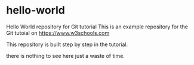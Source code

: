 # hello-world
Hello World repository for Git tutorial
This is an example repository for the Git tutoial on https://www.w3schools.com

This repository is built step by step in the tutorial. 

there is nothing to see here just a waste of time.
